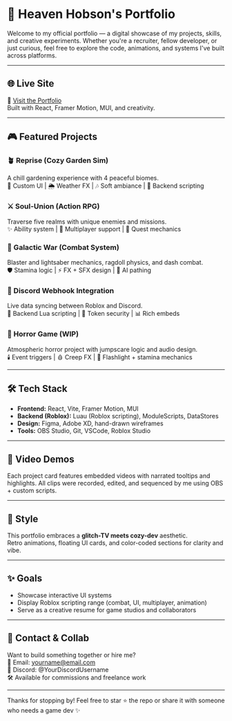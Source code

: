 # 💼 Heaven Hobson's Portfolio

Welcome to my official portfolio — a digital showcase of my projects, skills, and creative experiments. Whether you're a recruiter, fellow developer, or just curious, feel free to explore the code, animations, and systems I've built across platforms.

---

## 🌐 Live Site  
🔗 [Visit the Portfolio](https://your-portfolio-link.com)  
Built with React, Framer Motion, MUI, and creativity.

---

## 🎮 Featured Projects

### 🪴 Reprise (Cozy Garden Sim)
A chill gardening experience with 4 peaceful biomes.  
🌿 Custom UI | 🌦️ Weather FX | 🎶 Soft ambiance | 🔧 Backend scripting

### ⚔️ Soul-Union (Action RPG)
Traverse five realms with unique enemies and missions.  
✨ Ability system | 💫 Multiplayer support | 📜 Quest mechanics

### 🌌 Galactic War (Combat System)
Blaster and lightsaber mechanics, ragdoll physics, and dash combat.  
🛡️ Stamina logic | ⚡ FX + SFX design | 🧠 AI pathing  

### 📡 Discord Webhook Integration  
Live data syncing between Roblox and Discord.  
📩 Backend Lua scripting | 🔐 Token security | 📊 Rich embeds  

### 👻 Horror Game (WIP)  
Atmospheric horror project with jumpscare logic and audio design.  
🕯️ Event triggers | 🩸 Creep FX | 🔦 Flashlight + stamina mechanics  

---

## 🛠️ Tech Stack

- **Frontend:** React, Vite, Framer Motion, MUI
- **Backend (Roblox):** Luau (Roblox scripting), ModuleScripts, DataStores
- **Design:** Figma, Adobe XD, hand-drawn wireframes
- **Tools:** OBS Studio, Git, VSCode, Roblox Studio

---

## 🎥 Video Demos
Each project card features embedded videos with narrated tooltips and highlights. All clips were recorded, edited, and sequenced by me using OBS + custom scripts.

---

## 🎨 Style
This portfolio embraces a **glitch-TV meets cozy-dev** aesthetic.  
Retro animations, floating UI cards, and color-coded sections for clarity and vibe.

---

## ✨ Goals
- Showcase interactive UI systems  
- Display Roblox scripting range (combat, UI, multiplayer, animation)
- Serve as a creative resume for game studios and collaborators

---

## 🧠 Contact & Collab
Want to build something together or hire me?  
📧 Email: yourname@email.com  
💬 Discord: @YourDiscordUsername  
🛠️ Available for commissions and freelance work

---

Thanks for stopping by! Feel free to star ⭐ the repo or share it with someone who needs a game dev ✨
